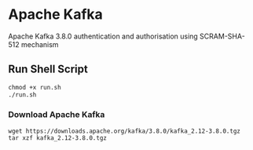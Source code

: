 # Apache Kafka

Apache Kafka 3.8.0 authentication and authorisation using SCRAM-SHA-512 mechanism

## Run Shell Script

```cmd
chmod +x run.sh
./run.sh
```

### Download Apache Kafka

```cli
wget https://downloads.apache.org/kafka/3.8.0/kafka_2.12-3.8.0.tgz
tar xzf kafka_2.12-3.8.0.tgz
```